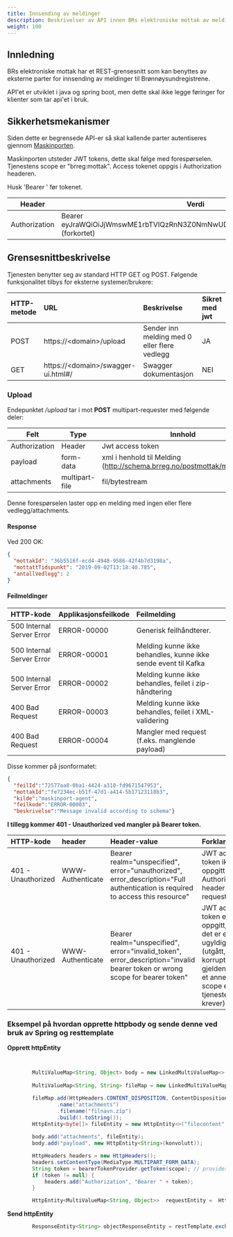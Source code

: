 ```yaml
---
title: Innsending av meldinger
description: Beskrivelser av API innen BRs elektroniske mottak av meldinger
weight: 100
---
```


## Innledning
BRs elektroniske mottak har et REST-grensesnitt som kan benyttes av eksterne parter for innsending av meldinger til Brønnøysundregistrene. 

API'et er utviklet i java og spring boot, men dette skal ikke legge føringer for klienter som tar api'et i bruk.

## Sikkerhetsmekanismer

Siden dette er begrensede API-er så skal kallende parter autentiseres gjennom [Maskinporten](https://difi.github.io/idporten-oidc-dokumentasjon/oidc_guide_maskinporten.html).

Maskinporten utsteder JWT tokens, dette skal følge med forespørselen. Tjenestens scope er "brreg:mottak". Access tokenet oppgis i Authorization headeren.

Husk 'Bearer ' før tokenet. 

|Header        | Verdi                                                                              |
|--------------|------------------------------------------------------------------------------------|
|Authorization | Bearer eyJraWQiOiJjWmswME1rbTVIQzRnN3Z0NmNwUDVGSFpMS0pzdzhmQkFJdUZi... (forkortet) |


## Grensesnittbeskrivelse

Tjenesten benytter seg av standard HTTP GET og POST.
Følgende funksjonalitet tilbys for eksterne systemer/brukere:


| HTTP-metode    | URL                                    | Beskrivelse                                  | Sikret med jwt |
|:-------------- |:-------------------------------------- |:-------------------------------------------- |:-------------- |
| POST           | https://\<domain\>/upload              | Sender inn melding med 0 eller flere vedlegg | JA             |
| GET            | https://\<domain\>/swagger-ui.html#/   | Swagger dokumentasjon                        | NEI            |

### Upload

Endepunktet */upload* tar i mot **POST** multipart-requester med følgende deler:

|Felt               | Type           | Innhold                                                                      | Påkrevd |
|-------------------|----------------|------------------------------------------------------------------------------|---------|
| Authorization     | Header         | Jwt access token                                                             | Ja      |
| payload           | form-data      | xml i henhold til Melding (http://schema.brreg.no/postmottak/melding.xsd)    | Ja      |
| attachments       | multipart-file | fil/bytestream                                                               | Nei     |


Denne forespørselen laster opp en melding med ingen eller flere vedlegg/attachments.

#### Response
Ved 200 OK: 

```json
{
  "mottakId": "36b5516f-ecd4-4948-9586-42f4b7d3198a",
  "mottattTidspunkt": "2019-09-02T13:18:40.785",
  "antallVedlegg": 2
}
```

#### Feilmeldinger

| HTTP-kode                         | Applikasjonsfeilkode | Feilmelding                                                                                 |
|:----------------------------------|:---------------------|:------------------------------------------------------------------------------------------- |
| 500 Internal Server Error         | ERROR-00000          |  Generisk feilhåndterer.                                                                    |
| 500 Internal Server Error         | ERROR-00001          |  Melding kunne ikke behandles, kunne ikke sende event til Kafka                             |
| 500 Internal Server Error         | ERROR-00002          |  Melding kunne ikke behandles, feilet i zip-håndtering                                      |
| 400 Bad Request                   | ERROR-00003          |  Melding kunne ikke behandles, feilet i XML-validering                                      |
| 400 Bad Request                   | ERROR-00004          |  Mangler med request (f.eks. manglende payload)                                             |

Disse kommer på jsonformatet:

```json
{
  "feilId":"72577aa8-0ba1-4424-a310-fd9671547953",
  "mottakId":"fe7234ec-b51f-47d1-a414-5b17123118b3",
  "kilde":"maskinport-agent",
  "feilkode":"ERROR-00003",
  "beskrivelse":"Message invalid according to schema"}
```

**I tillegg kommer 401 - Unauthorized ved mangler på Bearer token.**

| HTTP-kode           | header           | Header-value                                                                                                                 | Forklaring                                                                                                                      |
|:--------------------|:-----------------|:-----------------------------------------------------------------------------------------------------------------------------|:--------------------------------------------------------------------------------------------------------------------------------|
| 401 - Unauthorized  | WWW-Authenticate |Bearer realm="unspecified", error="unauthorized", error_description="Full authentication is required to access this resource" | JWT access token ikke oppgitt i Authorization header i request.                                                                 |
| 401 - Unauthorized  | WWW-Authenticate |Bearer realm="unspecified", error="invalid_token", error_description="invalid bearer token or wrong scope for bearer token"  | JWT access token er oppgitt, men det er enten ugyldig (utgått, korrupt eller gjeldende for et annet scope en tjenesten krever). |


### Eksempel på hvordan opprette httpbody og sende denne ved bruk av Spring og resttemplate
**Opprett httpEntity**
```java


        MultiValueMap<String, Object> body = new LinkedMultiValueMap<>();
        
        MultiValueMap<String, String> fileMap = new LinkedMultiValueMap<>();

        fileMap.add(HttpHeaders.CONTENT_DISPOSITION, ContentDisposition.builder("form-data")
                .name("attachments")
                .filename("filnavn.zip")
                .build().toString());
        HttpEntity<byte[]> fileEntity = new HttpEntity<>("filecontent".getBytes(), fileMap);
        
        body.add("attachments", fileEntity);
        body.add("payload", new HttpEntity<String>(konvolutt));

        HttpHeaders headers = new HttpHeaders();
        headers.setContentType(MediaType.MULTIPART_FORM_DATA);
        String token = bearerTokenProvider.getToken(scope); // provides Maskinporten JWT accesstoken
        if (token != null) {
            headers.add("Authorization", "Bearer " + token);
        }

        HttpEntity<MultiValueMap<String, Object>>  requestEntity =  HttpEntity<>(body, headers);
```
**Send httpEntity**
```java
        ResponseEntity<String> objectResponseEntity = restTemplate.exchange("http://maskinportagent/mottak", HttpMethod.POST, requestEntity, String.class);
```